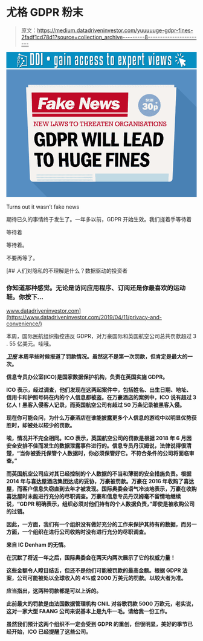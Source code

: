 # 尤格 GDPR 粉末

> 原文：<https://medium.datadriveninvestor.com/yuuuuuge-gdpr-fines-2fadf1cd78d1?source=collection_archive---------8----------------------->

[![](img/9ea6f1d22a43816f131125844a96b4d5.png)](http://www.track.datadriveninvestor.com/1B9E)![](img/e82a9684c08ca8cba1ee18e61fc94aa6.png)

Turns out it wasn’t fake news

期待已久的事情终于发生了。一年多以前，GDPR 开始生效。我们搓着手等待着

等待着

等待着。

不要再等了。

[](https://www.datadriveninvestor.com/2019/04/11/privacy-and-convenience/) [## 人们对隐私的不理解是什么？数据驱动的投资者

### 你知道那种感觉。无论是访问应用程序、订阅还是你最喜欢的运动鞋。你按下…

www.datadriveninvestor.com](https://www.datadriveninvestor.com/2019/04/11/privacy-and-convenience/) 

本周，国际民航组织指控违反 GDPR，对万豪国际和英国航空公司总共罚款超过 3 . 55 亿美元。哇哦。

[](https://www.theguardian.com/business/2019/jul/09/marriott-fined-over-gdpr-breach-ico)**[*卫报*](https://www.theguardian.com/business/2019/jul/08/ba-fine-customer-data-breach-british-airways) 本周早些时候报道了罚款情况。虽然这不是第一次罚款，但肯定是最大的一次。**

**信息专员办公室(ICO)是国家数据保护机构，负责在英国实施 GDPR。**

**ICO 表示，经过调查，他们发现在这两起案件中，包括姓名、出生日期、地址、信用卡和护照号码在内的个人信息都被盗。在万豪酒店的案例中，ICO 说有超过 3 亿人！黑客入侵客人记录，而英国航空公司有超过 50 万条记录被黑客入侵。**

**现在你可能会问，为什么万豪酒店在谁能披露更多个人信息的游戏中以明显优势获胜时，却被处以较少的罚款。**

**唉，情况并不完全相同。ICO 表示，英国航空公司的罚款是根据 2018 年 6 月因安全安排不佳而发生的数据泄露事件进行的。信息专员丹汉姆说，法律说得很清楚，“当你被委托保管个人数据时，你必须保管好它。不符合条件的公司将面临审查。”**

**而英国航空公司应对其已经控制的个人数据的不当和薄弱的安全措施负责。根据 2014 年与喜达屋酒店集团达成的妥协，万豪被罚款。万豪在 2016 年收购了喜达屋，而客户信息失窃直到去年才被发现。国际奥委会语气冷淡地表示，万豪在收购喜达屋时未能进行充分的尽职调查。万豪和信息专员丹汉姆毫不留情地继续说，“GDPR 明确表示，组织必须对他们持有的个人数据负责，”即使是被收购公司的过错。**

**因此，一方面，我们有一个组织没有做好充分的工作来保护其持有的数据，而另一方面，一个组织在进行公司收购时没有进行充分的尽职调查。**

**来自 IC Denham 的无情。**

**在沉默了将近一年之后，国际奥委会在两天内两次展示了它的权威力量！**

**这些金额令人瞠目结舌，但还不是他们可能被罚款的最高金额。根据 GDPR 法案，公司可能被处以全球收入的 4%或 2000 万美元的罚款。以较大者为准。**

**应当指出，这两种罚款都是可以上诉的。**

**此前最大的罚款是由法国数据管理机构 CNIL 对谷歌罚款 5000 万欧元，老实说，这对一家大型 FAANG 公司来说基本上是九牛一毛。请给我一份工作。**

**虽然我们预计这两个组织不一定会受到 GDPR 的重创，但很明显，美好的季节已经开始，ICO 已经提醒了这些公司。**